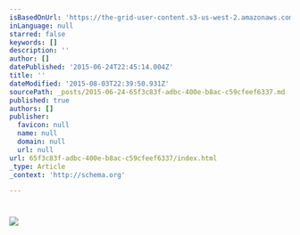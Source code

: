 ```yaml
---
isBasedOnUrl: 'https://the-grid-user-content.s3-us-west-2.amazonaws.com/6f14740b-101f-4243-b178-295c44a85d58.gif'
inLanguage: null
starred: false
keywords: []
description: ''
author: []
datePublished: '2015-06-24T22:45:14.004Z'
title: ''
dateModified: '2015-08-03T22:39:50.931Z'
sourcePath: _posts/2015-06-24-65f3c83f-adbc-400e-b8ac-c59cfeef6337.md
published: true
authors: []
publisher:
  favicon: null
  name: null
  domain: null
  url: null
url: 65f3c83f-adbc-400e-b8ac-c59cfeef6337/index.html
_type: Article
_context: 'http://schema.org'

---
```

# ![](https://the-grid-user-content.s3-us-west-2.amazonaws.com/6f14740b-101f-4243-b178-295c44a85d58.gif)